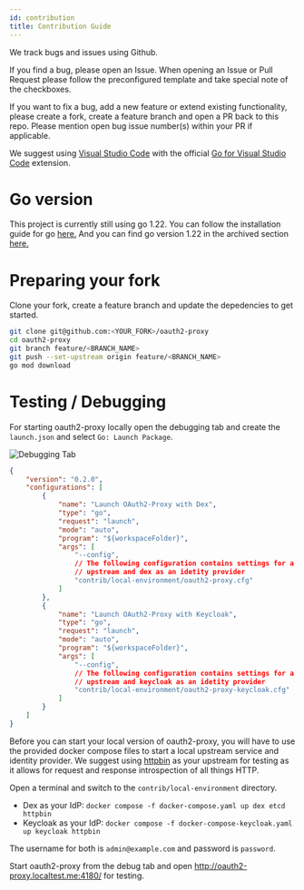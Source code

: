 ```yaml
---
id: contribution
title: Contribution Guide
---
```


We track bugs and issues using Github.

If you find a bug, please open an Issue. When opening an Issue or Pull Request please follow the preconfigured template and take special note of the checkboxes.

If you want to fix a bug, add a new feature or extend existing functionality, please create a fork, create a feature branch and open a PR back to this repo.
Please mention open bug issue number(s) within your PR if applicable.

We suggest using [Visual Studio Code](https://code.visualstudio.com/docs/languages/go) with the official [Go for Visual Studio Code](https://marketplace.visualstudio.com/items?itemName=golang.go) extension.


# Go version

This project is currently still using go 1.22. You can follow the installation guide for go [here.](https://go.dev/doc/install) And you can find go version 1.22 in the archived section [here.](https://go.dev/dl/)

# Preparing your fork
Clone your fork, create a feature branch and update the depedencies to get started.
```bash
git clone git@github.com:<YOUR_FORK>/oauth2-proxy
cd oauth2-proxy
git branch feature/<BRANCH_NAME>
git push --set-upstream origin feature/<BRANCH_NAME>
go mod download
```


# Testing / Debugging
For starting oauth2-proxy locally open the debugging tab and create the `launch.json` and select `Go: Launch Package`.

![Debugging Tab](/img/debug-tab.png)
```json
{
    "version": "0.2.0",
    "configurations": [
        {
            "name": "Launch OAuth2-Proxy with Dex",
            "type": "go",
            "request": "launch",
            "mode": "auto",
            "program": "${workspaceFolder}",
            "args": [
                "--config",
                // The following configuration contains settings for a locally deployed
                // upstream and dex as an idetity provider
                "contrib/local-environment/oauth2-proxy.cfg"
            ]
        },
        {
            "name": "Launch OAuth2-Proxy with Keycloak",
            "type": "go",
            "request": "launch",
            "mode": "auto",
            "program": "${workspaceFolder}",
            "args": [
                "--config",
                // The following configuration contains settings for a locally deployed
                // upstream and keycloak as an idetity provider
                "contrib/local-environment/oauth2-proxy-keycloak.cfg"
            ]
        }
    ]
}
```

Before you can start your local version of oauth2-proxy, you will have to use the provided docker compose files to start a local upstream service and identity provider. We suggest using [httpbin](https://hub.docker.com/r/kennethreitz/httpbin) as your upstream for testing as it allows for request and response introspection of all things HTTP.

Open a terminal and switch to the `contrib/local-environment` directory.

- Dex as your IdP: `docker compose -f docker-compose.yaml up dex etcd httpbin`
- Keycloak as your IdP: `docker compose -f docker-compose-keycloak.yaml up keycloak httpbin`

The username for both is `admin@example.com` and password is `password`.

Start oauth2-proxy from the debug tab and open http://oauth2-proxy.localtest.me:4180/ for testing.
